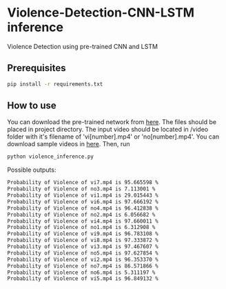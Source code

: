 # Violence-Detection-CNN-LSTM inference
Violence Detection using pre-trained CNN and LSTM


## Prerequisites
```bash
pip install -r requirements.txt
```

## How to use
You can download the pre-trained network from [here](https://drive.google.com/drive/folders/1nRcNmFYkrkG4d5UYQg75j6ZDzi5Gw4oN?usp=sharing).
The files should be placed in project directory.
The input video should be located in /video folder with it's filename of 'vi[number].mp4' or 'no[number].mp4'. You can download sample videos in [here](https://drive.google.com/drive/folders/1PcerEu2eLJigjeBUmm5zHHTa7fS3_1W7?usp=sharing).
Then, run
```bash
python violence_inference.py
```

Possible outputs: 

```bash
Probability of Violence of vi7.mp4 is 95.665598 %
Probability of Violence of no3.mp4 is 7.113001 %
Probability of Violence of vi1.mp4 is 29.015443 %
Probability of Violence of vi6.mp4 is 97.666192 %
Probability of Violence of no4.mp4 is 96.412838 %
Probability of Violence of no2.mp4 is 6.056682 %
Probability of Violence of vi4.mp4 is 97.660011 %
Probability of Violence of no1.mp4 is 6.312908 %
Probability of Violence of vi9.mp4 is 96.783108 %
Probability of Violence of vi8.mp4 is 97.333872 %
Probability of Violence of vi3.mp4 is 97.467607 %
Probability of Violence of no5.mp4 is 97.627854 %
Probability of Violence of vi2.mp4 is 96.353370 %
Probability of Violence of no7.mp4 is 86.571866 %
Probability of Violence of no6.mp4 is 5.311197 %
Probability of Violence of vi5.mp4 is 96.849132 %

```

